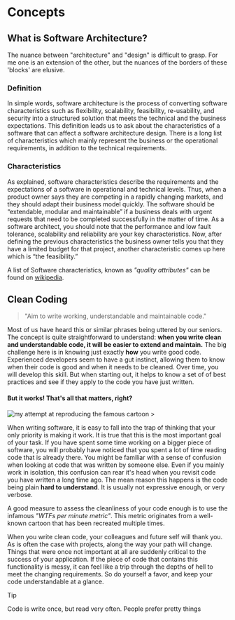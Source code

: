 # Concepts

## What is Software Architecture?

The nuance between "architecture" and "design" is difficult to grasp.
For me one is an extension of the other, but the nuances of the borders of these 'blocks' are elusive.

### Definition

In simple words, software architecture is the process of converting software characteristics such as flexibility, scalability, feasibility,
re-usability, and security into a structured solution that meets the technical and the business expectations. This definition leads us to
ask about the characteristics of a software that can affect a software architecture design. There is a long list of characteristics which
mainly represent the business or the operational requirements, in addition to the technical requirements.

### Characteristics

As explained, software characteristics describe the requirements and the expectations of a software in operational and technical levels.
Thus, when a product owner says they are competing in a rapidly changing markets, and they should adapt their business model quickly. The
software should be “extendable, modular and maintainable” if a business deals with urgent requests that need to be completed successfully in
the matter of time. As a software architect, you should note that the performance and low fault tolerance, scalability and reliability are
your key characteristics. Now, after defining the previous characteristics the business owner tells you that they have a limited budget for
that project, another characteristic comes up here which is “the feasibility.”

A list of Software characteristics, known as _"quality attributes"_ can be found
on [wikipedia](https://en.wikipedia.org/wiki/List_of_system_quality_attributes).


## Clean Coding

> "Aim to write working, understandable and maintainable code."

Most of us have heard this or similar phrases being uttered by our seniors.
The concept is quite straightforward to understand: **when you write clean and understandable code, it will be easier to extend and 
maintain.**
The big challenge here is in knowing just exactly **how** you write good code.
Experienced developers seem to have a gut instinct, allowing them to know when their code is good and when it needs to be cleaned.
Over time, you will develop this skill. But when starting out, it helps to know a set of of best practices and see if they apply to the code
you have just written.

#### But it works! That's all that matters, right?

![my attempt at reproducing the famous cartoon >](./wtf_per_minute.png ":size=480")

When writing software, it is easy to fall into the trap of thinking that your only priority is making it work.
It is true that this is the most important goal of your task. If you have spent some time working on a bigger piece of software, you will
probably have noticed that you spent a lot of time reading code that is already there.
You might be familiar with a sense of confusion when looking at code that was written by someone else. Even if you mainly work in isolation,
this confusion can rear it's head when you revisit code you have written a long time ago.
The mean reason this happens is the code being plain **hard to understand**. It is usually not expressive enough, or very verbose.

A good measure to assess the cleanliness of your code enough is to use the infamous _"WTFs per minute metric"_.
This metric originates from a well-known cartoon that has been recreated multiple times.

When you write clean code, your colleagues and future self will thank you. As is often the case with projects, along the way your path will
change.
Things that were once not important at all are suddenly critical to the success of your application. If the piece of code that contains this
functionality is messy,
it can feel like a trip through the depths of hell to meet the changing requirements. So do yourself a favor, and keep your code
understandable at a glance.

> [!TIP]
> Code is write once, but read very often.
> People prefer pretty things
